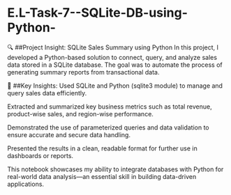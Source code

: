 # E.L-Task-7--SQLite-DB-using-Python-

🔍 ##Project Insight: SQLite Sales Summary using Python
In this project, I developed a Python-based solution to connect, query, and analyze sales data stored in a SQLite database. The goal was to automate the process of generating summary reports from transactional data.

🧠 ##Key Insights:
Used SQLite and Python (sqlite3 module) to manage and query sales data efficiently.

Extracted and summarized key business metrics such as total revenue, product-wise sales, and region-wise performance.

Demonstrated the use of parameterized queries and data validation to ensure accurate and secure data handling.

Presented the results in a clean, readable format for further use in dashboards or reports.

This notebook showcases my ability to integrate databases with Python for real-world data analysis—an essential skill in building data-driven applications.
